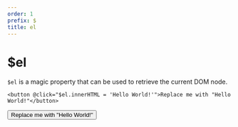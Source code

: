 ```yaml
---
order: 1
prefix: $
title: el
---
```


# $el

`$el` is a magic property that can be used to retrieve the current DOM node.

```alpine
<button @click="$el.innerHTML = 'Hello World!'">Replace me with "Hello World!"</button>
```

<!-- START_VERBATIM -->
<div class="demo">
    <div x-data>
        <button @click="$el.textContent = 'Hello World!'">Replace me with "Hello World!"</button>
    </div>
</div>
<!-- END_VERBATIM -->

